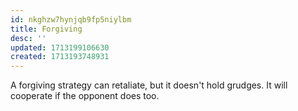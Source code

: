 ```yaml
---
id: nkghzw7hynjqb9fp5niylbm
title: Forgiving
desc: ''
updated: 1713199106630
created: 1713193748931
---
```


A forgiving strategy can retaliate, but it doesn't hold grudges. It will cooperate if the opponent does too. 
